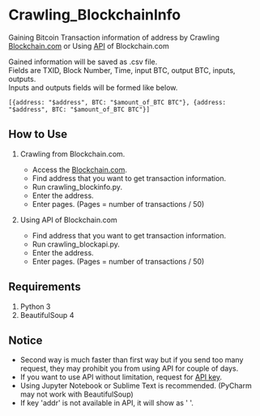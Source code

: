 # Crawling_BlockchainInfo

Gaining Bitcoin Transaction information of address by Crawling [Blockchain.com](https://www.blockchain.com/explorer) or Using [API](https://www.blockchain.com/api) of Blockchain.com

Gained information will be saved as .csv file.  
Fields are TXID, Block Number, Time, input BTC, output BTC, inputs, outputs.  
Inputs and outputs fields will be formed like below.  
```  
[{address: "$address", BTC: "$amount_of_BTC BTC"}, {address: "$address", BTC: "$amount_of_BTC BTC"}]
```
## How to Use
1. Crawling from Blockchain.com.
    - Access the [Blockchain.com](https://www.blockchain.com/explorer).
    - Find address that you want to get transaction information.
    - Run crawling_blockinfo.py.
    - Enter the address.
    - Enter pages. 
    (Pages = number of transactions / 50)
  
2. Using API of Blockchain.com
    - Find address that you want to get transaction information.
    - Run crawling_blockapi.py.
    - Enter the address.
    - Enter pages.
    (Pages = number of transactions / 50)

## Requirements
1. Python 3
2. BeautifulSoup 4

## Notice
- Second way is much faster than first way but if you send too many request, they may prohibit you from using API for couple of days.
- If you want to use API without limitation, request for [API key](https://api.blockchain.info/customer/signup).
- Using Jupyter Notebook or Sublime Text is recommended. (PyCharm may not work with BeautifulSoup)
- If key 'addr' is not available in API, it will show as ' '.
